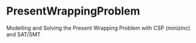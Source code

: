 # PresentWrappingProblem
Modelling and Solving the Present Wrapping Problem with CSP (minizinc) and SAT/SMT
